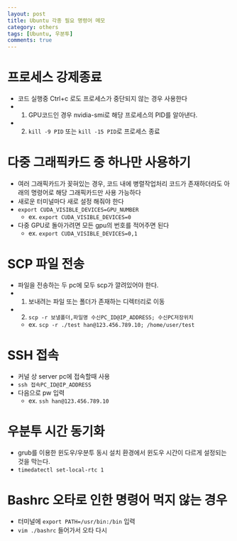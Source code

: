 ```yaml
---
layout: post
title: Ubuntu 각종 필요 명령어 메모
category: others
tags: [Ubuntu, 우분투]
comments: true
---
```


# 프로세스 강제종료
- 코드 실행중 Ctrl+c 로도 프로세스가 중단되지 않는 경우 사용한다
- 1. GPU코드인 경우 nvidia-smi로 해당 프로세스의 PID를 알아낸다.
- 2. `kill -9 PID` 또는 `kill -15 PID`로 프로세스 종료

# 다중 그래픽카드 중 하나만 사용하기
- 여러 그래픽카드가 꽂혀있는 경우, 코드 내에 병렬작업처리 코드가 존재하더라도 아래의 명령어로 해당 그래픽카드만 사용 가능하다
- 새로운 터미널마다 새로 설정 해줘야 한다
- `export CUDA_VISIBLE_DEVICES=GPU_NUMBER`
  - ex. `export CUDA_VISIBLE_DEVICES=0`
- 다중 GPU로 돌아가려면 모든 gpu의 번호를 적어주면 된다
  - ex. `export CUDA_VISIBLE_DEVICES=0,1`

# SCP 파일 전송
- 파일을 전송하는 두 pc에 모두 scp가 깔려있어야 한다.
- 1. 보내려는 파일 또는 폴더가 존재하는 디렉터리로 이동
- 2. `scp -r 보낼폴더,파일명 수신PC_ID@IP_ADDRESS; 수신PC저장위치`
  - ex. `scp -r ./test han@123.456.789.10; /home/user/test`

# SSH 접속
- 커널 상 server pc에 접속할때 사용
- `ssh 접속PC_ID@IP_ADDRESS`
- 다음으로 pw 입력
  - ex. `ssh han@123.456.789.10`

# 우분투 시간 동기화
- grub를 이용한 윈도우/우분투 동시 설치 환경에서 윈도우 시간이 다르게 설정되는것을 막는다.
- `timedatectl set-local-rtc 1`

# Bashrc 오타로 인한 명령어 먹지 않는 경우
- 터미널에 `export PATH=/usr/bin:/bin` 입력
- `vim ./bashrc` 들어가서 오타 다시 
